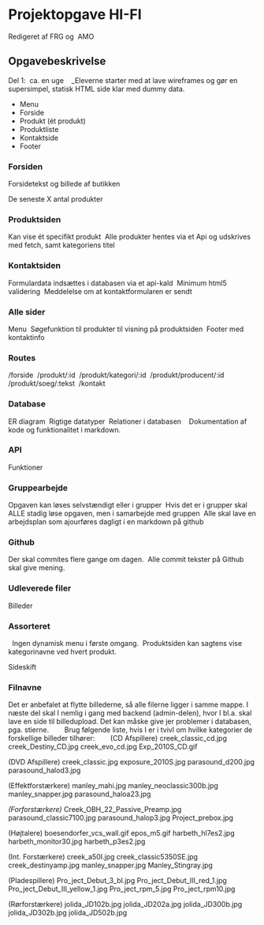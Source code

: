 # Projektopgave HI-FI

Redigeret af FRG og  AMO 

## Opgavebeskrivelse

Del 1:  ca. en uge 
 
_Eleverne starter med at lave wireframes og gør en supersimpel, statisk HTML side klar med dummy data. 
* Menu 
* Forside 
* Produkt (ét produkt) 
* Produktliste 
* Kontaktside 
* Footer 
 
### Forsiden 
Forsidetekst og billede af butikken

De seneste X antal produkter 
 
### Produktsiden 
Kan vise ét specifikt produkt 
Alle produkter hentes via et Api og udskrives med fetch, samt kategoriens titel 
 
### Kontaktsiden 
Formulardata indsættes i databasen via et api-kald 
Minimum html5 validering 
Meddelelse om at kontaktformularen er sendt 
 
### Alle sider 
Menu 
Søgefunktion til produkter til visning på produktsiden 
Footer med kontaktinfo 
 
### Routes 
/forside 
/produkt/:id 
/produkt/kategori/:id 
/produkt/producent/:id 
/produkt/soeg/:tekst 
/kontakt 
 
### Database 
ER diagram 
Rigtige datatyper 
Relationer i databasen 
 
Dokumentation af kode og funktionalitet i markdown. 
### API 
Funktioner 
 
 
### Gruppearbejde 
Opgaven kan løses selvstændigt eller i grupper 
Hvis det er i grupper skal ALLE stadig løse opgaven, men i samarbejde med gruppen 
Alle skal lave en arbejdsplan som ajourføres dagligt i en markdown på github 
 
### Github 
Der skal commites flere gange om dagen. 
Alle commit tekster på Github skal give mening. 
 
### Udleverede filer 
Billeder 
 
 
### Assorteret 
 
Ingen dynamisk menu i første omgang. 
Produktsiden kan sagtens vise kategorinavne ved hvert produkt. 

Sideskift
 
### Filnavne 
Det er anbefalet at flytte billederne, så alle filerne ligger i samme mappe. I næste del skal I nemlig i gang med backend (admin-delen), hvor I bl.a. skal lave en side til billedupload. Det kan måske give jer problemer i databasen, pga. stierne. 
  
  
Brug følgende liste, hvis I er i tvivl om hvilke kategorier de forskellige billeder tilhører: 
  
  
(CD Afspillere)
creek_classic_cd.jpg
creek_Destiny_CD.jpg
creek_evo_cd.jpg
Exp_2010S_CD.gif


(DVD Afspillere)
creek_classic.jpg
exposure_2010S.jpg
parasound_d200.jpg
parasound_halod3.jpg

(Effektforstærkere)
manley_mahi.jpg
manley_neoclassic300b.jpg
manley_snapper.jpg
parasound_haloa23.jpg


*(Forforstærkere)*
Creek_OBH_22_Passive_Preamp.jpg
parasound_classic7100.jpg
parasound_halop3.jpg
Project_prebox.jpg


(Højtalere)
boesendorfer_vcs_wall.gif
epos_m5.gif
harbeth_hl7es2.jpg
harbeth_monitor30.jpg
harbeth_p3es2.jpg


(Int. Forstærkere)
creek_a50I.jpg
creek_classic5350SE.jpg
creek_destinyamp.jpg
manley_snapper.jpg
Manley_Stingray.jpg


(Pladespillere)
Pro_ject_Debut_3_bl.jpg
Pro_ject_Debut_III_red_1.jpg
Pro_ject_Debut_III_yellow_1.jpg
Pro_ject_rpm_5.jpg
Pro_ject_rpm10.jpg


(Rørforstærkere)
jolida_JD102b.jpg
jolida_JD202a.jpg
jolida_JD300b.jpg
jolida_JD302b.jpg
jolida_JD502b.jpg 
 
